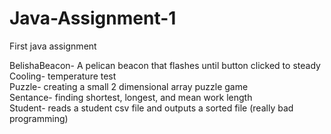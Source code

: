 # Java-Assignment-1
First java assignment

BelishaBeacon- A pelican beacon that flashes until button clicked to steady  <br />
Cooling- temperature test <br />
Puzzle- creating a small 2 dimensional array puzzle game <br />
Sentance- finding shortest, longest, and mean work length <br />
Student- reads a student csv file and outputs a sorted file (really bad programming) <br />
